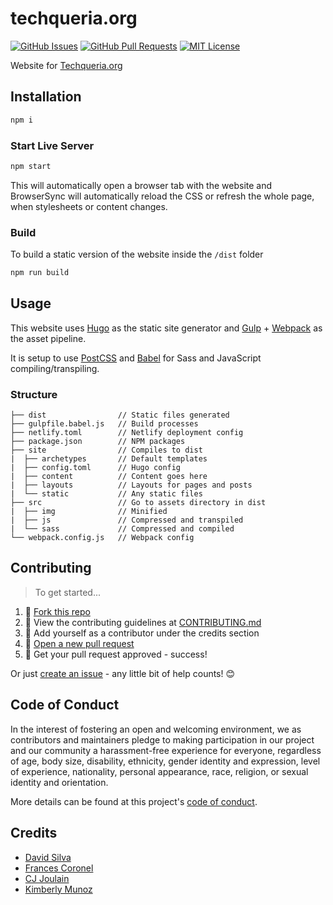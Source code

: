 # techqueria.org

[![GitHub Issues](https://img.shields.io/github/issues/techqueria/website.svg?style=flat-square)](https://github.com/techqueria/website/issues) [![GitHub Pull Requests](https://img.shields.io/github/issues-pr/techqueria/website.svg?style=flat-square)](https://github.com/techqueria/website/pulls) [![MIT License](https://img.shields.io/github/license/techqueria/website.svg?style=flat-square)](http://badges.mit-license.org)

Website for [Techqueria.org](http://techqueria.org/)

## Installation

```bash
npm i
```

### Start Live Server

```bash
npm start
```

This will automatically open a browser tab with the website and BrowserSync will automatically reload the CSS or refresh the whole page, when stylesheets or content changes.

### Build

To build a static version of the website inside the `/dist` folder

```bash
npm run build
```

## Usage

This website uses [Hugo](https://gohugo.io/) as the static site generator and [Gulp](https://gulpjs.com/) + [Webpack](https://webpack.js.org/) as the asset pipeline.

It is setup to use [PostCSS](http://postcss.org/) and [Babel](https://babeljs.io/) for Sass and JavaScript compiling/transpiling.

### Structure

```text
├── dist                // Static files generated
├── gulpfile.babel.js   // Build processes
├── netlify.toml        // Netlify deployment config
├── package.json        // NPM packages
├── site                // Compiles to dist
|  ├── archetypes       // Default templates
|  ├── config.toml      // Hugo config
|  ├── content          // Content goes here
|  ├── layouts          // Layouts for pages and posts
|  └── static           // Any static files
├── src                 // Go to assets directory in dist
|  ├── img              // Minified
|  ├── js               // Compressed and transpiled
|  └── sass             // Compressed and compiled
└── webpack.config.js   // Webpack config
```

## Contributing

> To get started...

1.  🍴 [Fork this repo](https://github.com/techqueria/website#fork-destination-box)
2.  🔨 View the contributing guidelines at [CONTRIBUTING.md](CONTRIBUTING.md)
3.  👥 Add yourself as a contributor under the credits section
4.  🔧 [Open a new pull request](https://github.com/techqueria/website/compare)
5.  🎉 Get your pull request approved - success!

Or just [create an issue](https://github.com/techqueria/website/issues) - any little bit of help counts! 😊

## Code of Conduct

In the interest of fostering an open and welcoming environment, we as contributors and maintainers pledge to making participation in our project and our community a harassment-free experience for everyone, regardless of age, body size, disability, ethnicity, gender identity and expression, level of experience, nationality, personal appearance, race, religion, or sexual identity and orientation.

More details can be found at this project's [code of conduct](.github/CODE_OF_CONDUCT.md).

## Credits

- [David Silva](https://github.com/dvidsilva)
- [Frances Coronel](https://github.com/fvcproductions)
- [CJ Joulain](https://github.com/cjoulain)
- [Kimberly Munoz](https://github.com/KimberlyMunoz)
